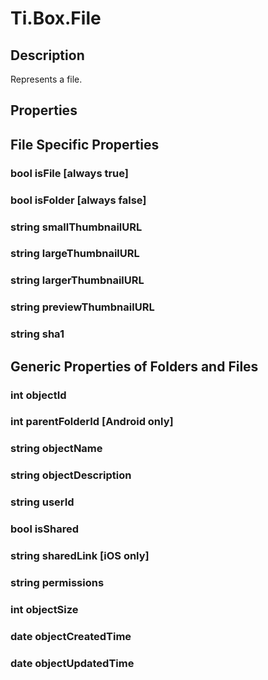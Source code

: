 # Ti.Box.File

## Description

Represents a file.

## Properties

## File Specific Properties

### bool isFile [always true]
### bool isFolder [always false]
### string smallThumbnailURL
### string largeThumbnailURL
### string largerThumbnailURL
### string previewThumbnailURL
### string sha1

## Generic Properties of Folders and Files

### int objectId
### int parentFolderId [Android only]
### string objectName
### string objectDescription
### string userId
### bool isShared
### string sharedLink [iOS only]
### string permissions
### int objectSize
### date objectCreatedTime
### date objectUpdatedTime

[Ti.Box.Folder]: folder.html
[Ti.Box.File]: file.html
